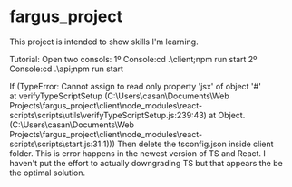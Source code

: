 # fargus_project
 This project is intended to show skills I'm learning.

Tutorial:
Open two consols:
1º Console:cd .\client\;npm run start
2º Console:cd .\api\;npm run start


If (TypeError: Cannot assign to read only property 'jsx' of object '#<Object>'  
    at verifyTypeScriptSetup (C:\Users\casan\Documents\Web Projects\fargus_project\client\node_modules\react-scripts\scripts\utils\verifyTypeScriptSetup.js:239:43)
    at Object.<anonymous> (C:\Users\casan\Documents\Web Projects\fargus_project\client\node_modules\react-scripts\scripts\start.js:31:1)))
Then delete the tsconfig.json inside client folder. This is error happens in the newest version of TS and React. I haven't put the effort to actually downgrading TS but that appears the be the optimal
solution.